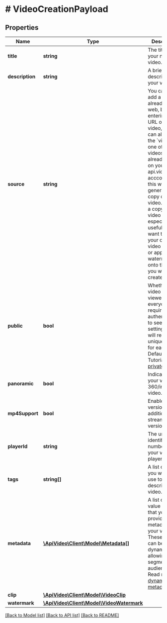 # # VideoCreationPayload

## Properties

Name | Type | Description | Notes
------------ | ------------- | ------------- | -------------
**title** | **string** | The title of your new video. |
**description** | **string** | A brief description of your video. | [optional]
**source** | **string** | You can either add a video already on the web, by entering the URL of the video, or you can also enter the &#x60;videoId&#x60; of one of the videos you already have on your api.video acccount, and this will generate a copy of your video. Creating a copy of a video can be especially useful if you want to keep your original video and trim or apply a watermark onto the copy you would create. | [optional]
**public** | **bool** | Whether your video can be viewed by everyone, or requires authentication to see it. A setting of false will require a unique token for each view. Default is true. Tutorials on [private videos](https://api.video/blog/endpoints/private-videos). | [optional] [default to true]
**panoramic** | **bool** | Indicates if your video is a 360/immersive video. | [optional] [default to false]
**mp4Support** | **bool** | Enables mp4 version in addition to streamed version. | [optional] [default to true]
**playerId** | **string** | The unique identification number for your video player. | [optional]
**tags** | **string[]** | A list of tags you want to use to describe your video. | [optional]
**metadata** | [**\ApiVideo\Client\Model\Metadata[]**](Metadata.md) | A list of key value pairs that you use to provide metadata for your video. These pairs can be made dynamic, allowing you to segment your audience. Read more on [dynamic metadata](https://api.video/blog/endpoints/dynamic-metadata). | [optional]
**clip** | [**\ApiVideo\Client\Model\VideoClip**](VideoClip.md) |  | [optional]
**watermark** | [**\ApiVideo\Client\Model\VideoWatermark**](VideoWatermark.md) |  | [optional]

[[Back to Model list]](../../README.md#models) [[Back to API list]](../../README.md#endpoints) [[Back to README]](../../README.md)
